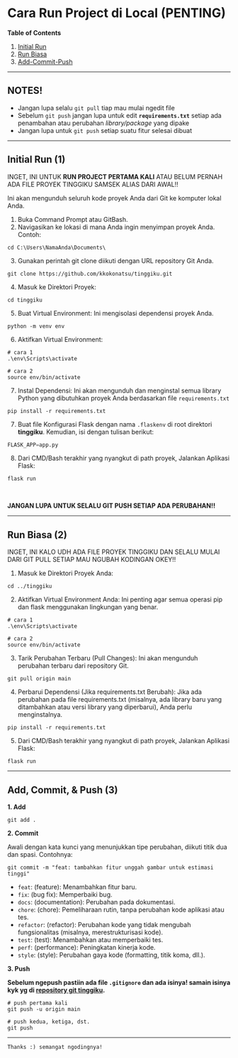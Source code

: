 # Cara Run Project di Local (PENTING)

**Table of Contents**

1. [Initial Run](#initial-run-1)
2. [Run Biasa](#run-biasa-2)
3. [Add-Commit-Push](#add-commit--push-3)

---

## NOTES!

- Jangan lupa selalu `git pull` tiap mau mulai ngedit file
- Sebelum `git push` jangan lupa untuk edit **`requirements.txt`** setiap ada penambahan atau perubahan _library/package_ yang dipake
- Jangan lupa untuk `git push` setiap suatu fitur selesai dibuat

---

## Initial Run (1)

INGET, INI UNTUK **RUN PROJECT PERTAMA KALI** ATAU BELUM PERNAH ADA FILE PROYEK TINGGIKU SAMSEK ALIAS DARI AWAL!!

Ini akan mengunduh seluruh kode proyek Anda dari Git ke komputer lokal Anda.

1. Buka Command Prompt atau GitBash.
2. Navigasikan ke lokasi di mana Anda ingin menyimpan proyek Anda. Contoh:

```shell
cd C:\Users\NamaAnda\Documents\
```

3. Gunakan perintah git clone diikuti dengan URL repository Git Anda.

```shell
git clone https://github.com/kkokonatsu/tinggiku.git
```

4. Masuk ke Direktori Proyek:

```shell
cd tinggiku
```

5. Buat Virtual Environment: Ini mengisolasi dependensi proyek Anda.

```shell
python -m venv env
```

6. Aktifkan Virtual Environment:

```shell
# cara 1
.\env\Scripts\activate

# cara 2
source env/bin/activate
```

7. Instal Dependensi: Ini akan mengunduh dan menginstal semua library Python yang dibutuhkan proyek Anda berdasarkan file `requirements.txt`

```shell
pip install -r requirements.txt
```

7. Buat file Konfigurasi Flask dengan nama `.flaskenv` di root direktori **tinggiku**. Kemudian, isi dengan tulisan berikut:

```python
FLASK_APP=app.py
```

8. Dari CMD/Bash terakhir yang nyangkut di path proyek, Jalankan Aplikasi Flask:

```shell
flask run
```

<br>

**JANGAN LUPA UNTUK SELALU GIT PUSH SETIAP ADA PERUBAHAN!!**

---

## Run Biasa (2)

INGET, INI KALO UDH ADA FILE PROYEK TINGGIKU DAN SELALU MULAI DARI GIT PULL SETIAP MAU NGUBAH KODINGAN OKEY!!

1. Masuk ke Direktori Proyek Anda:

```shell
cd ../tinggiku
```

2. Aktifkan Virtual Environment Anda: Ini penting agar semua operasi pip dan flask menggunakan lingkungan yang benar.

```shell
# cara 1
.\env\Scripts\activate

# cara 2
source env/bin/activate
```

3. Tarik Perubahan Terbaru (Pull Changes): Ini akan mengunduh perubahan terbaru dari repository Git.

```shell
git pull origin main
```

4. Perbarui Dependensi (Jika requirements.txt Berubah): Jika ada perubahan pada file requirements.txt (misalnya, ada library baru yang ditambahkan atau versi library yang diperbarui), Anda perlu menginstalnya.

```shell
pip install -r requirements.txt
```

5. Dari CMD/Bash terakhir yang nyangkut di path proyek, Jalankan Aplikasi Flask:

```shell
flask run
```

---

## Add, Commit, & Push (3)

**1. Add**

```git
git add .
```

**2. Commit**

Awali dengan kata kunci yang menunjukkan tipe perubahan, diikuti titik dua dan spasi. Contohnya:

```
git commit -m "feat: tambahkan fitur unggah gambar untuk estimasi tinggi"
```

- `feat`: (feature): Menambahkan fitur baru.
- `fix`: (bug fix): Memperbaiki bug.
- `docs`: (documentation): Perubahan pada dokumentasi.
- `chore`: (chore): Pemeliharaan rutin, tanpa perubahan kode aplikasi atau tes.
- `refactor`: (refactor): Perubahan kode yang tidak mengubah fungsionalitas (misalnya, merestrukturisasi kode).
- `test`: (test): Menambahkan atau memperbaiki tes.
- `perf`: (performance): Peningkatan kinerja kode.
- `style`: (style): Perubahan gaya kode (formatting, titik koma, dll.).

**3. Push**

**Sebelum ngepush pastiin ada file `.gitignore` dan ada isinya! samain isinya kyk yg di [repository git tinggiku](https://github.com/kkokonatsu/tinggiku/blob/main/.gitignore).**

```git
# push pertama kali
git push -u origin main

# push kedua, ketiga, dst.
git push
```

---

```
Thanks :) semangat ngodingnya!
```
